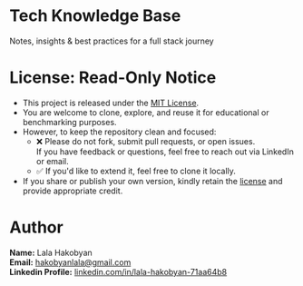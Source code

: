 # Tech Knowledge Base
Notes, insights & best practices for a full stack journey

# License: Read-Only Notice
- This project is released under the [MIT License](https://github.com/lala-hakobyan/tech-knowledge-base/blob/main/LICENSE).
- You are welcome to clone, explore, and reuse it for educational or benchmarking purposes.
- However, to keep the repository clean and focused:
    - ❌ Please do not fork, submit pull requests, or open issues.  
      If you have feedback or questions, feel free to reach out via LinkedIn or email.
    - ✅ If you'd like to extend it, feel free to clone it locally.
- If you share or publish your own version, kindly retain the [license](https://github.com/lala-hakobyan/tech-knowledge-base/blob/main/LICENSE) and provide appropriate credit.

# Author
**Name:** Lala Hakobyan  
**Email:** [hakobyanlala@gmail.com](mailto:hakobyanlala@gmail.com)  
**Linkedin Profile:** [linkedin.com/in/lala-hakobyan-71aa64b8](https://www.linkedin.com/in/lala-hakobyan-71aa64b8/)  